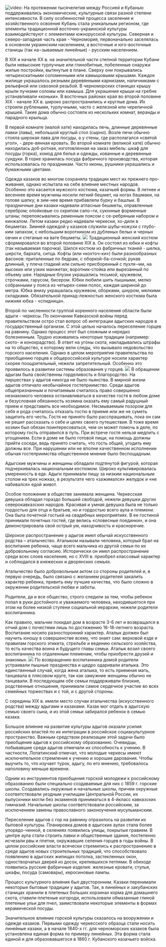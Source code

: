 ![video:](https://rutube.ru/video/fb8458c358243df8977b1d0898d0a451/ "")
На протяжении тысячелетия между Россией и Кубанью поддерживались экономические, культурные связи разной степени интенсивности. В силу особенностей процесса заселения и хозяйственного освоения Кубань стала уникальным регионом, где элементы традиционной восточно-украинской культуры взаимодействуют с элементами южнорусской культуры. Северная и северо-западная часть края - Черномория, первоначально заселялась в основном украинским населением, а восточные и юго-восточные станицы (так на¬зываемые линейные) - русским населением.

В XIX и начале XX в. на значительной части степной территории Кубани были невысокие турлучные или глинобитные, побеленные снаружи жилые постройки, вытянутые в плане. Сверху они покрывались четырехскатными соломенными или камышовыми крышами. Каждое жилище украшалось резными деревянными карнизами, наличниками с рельефной или сквозной резьбой. В черноморских станицах крышу крыли пучками соломы или камыша. Для украшения крыши на гребне устанавливали «коньки». В восточных районах края во второй половине ХIХ - начале XX в. широко распространились и круглые дома. Их строили рублеными, турлучными, часто с железной или черепичной крышей. Такие дома обычно состояли из нескольких комнат, веранды и парадного крыльца.

В первой комнате (малой хате) находилась печь, длинные деревянные лавки (лавы), небольшой круглый стол (сырно). Возле печи обычно стояла широкая лава для посуды, а у стены, где располагался «святой угол», - дере-вянная кровать. Во второй комнате (великой хате) обычно находилась доб-ротная, изготовленная на заказ мебель: шкаф для посуды (горка), комод для белья и одежды, кованные и деревянные сундуки. В горке хранилась посуда фабричного производства, которая использовалась по праздникам. Часто иконы, рушники украшались и бумажными цветами.

Одежда казаков во многом сохраняла традиции мест их прежнего про-живания, однако испытала на себе влияние местных народов. Особенно это касается мужского костюма, казачьей формы. В летнее и весеннее время мужчины носили легкий бешмет, на ногах башмаки, на голове шапку; в зим-нее время прибавляли бурку и башлык. В праздничные дни казаки надевали атласные бешметы, оправленные серебром; опойковые со скрипом сапо¬ги, суконные форменные штаны; перепоясывались ременным поясом с се-ребряным набором и кинжалом. Летом казаки редко надевали черкески, хо-дили в бешметах. Зимней одеждой у казаков служили шубы-кожухи с глубо-ким запахом, с небольшим воротником из дубленых белых и черных овчин и стеганые на вате бешметы.
![](/3/9/2.jpg "")
Традиционный женский костюм сформировался во второй половине XIX в. Он состоял из юбки и кофты (так называемая парочка). Шился костюм из фабричных тканей - шелка, шерсти, бархата, ситца. Кофты (или «кохточ-ки») были разнообразных фасонов: приталенные по бедрам, с оборкой-ба-сочкой; рукав длинный, у плеча гладкий или сильно присборенный с пухля¬ми, на высоких или узких манжетах; воротник-стойка или вырезанный по объему шеи. Нарядные блузки украшались тесьмой, кружевом, строчками, гарусом, бисером. Юбки любили шить пышными, мелко собранными у пояса из четырех-семи полос, каждая шириной до метра. Юбка внизу украшалась кружевом, оборками, шнуром, мелкими складками. Обязательной принад-лежностью женского костюма была нижняя юбка - «спидница».

Второй по численности группой коренного населения области были адыги - черкесы. По окончании Кавказской войны перед правительством остро стал вопрос об интеграции адыгских народов в государственный организм. С этой целью началось переселение горцев на равнину. Однако процесс этот был сложным и нередко болезненным. Трудно изживались некоторые традиции (например: ското- и конокрадство). В ответ на угоны скота, накладывались штрафы на то общество, к которому вели следы, что вызывало недовольство горского населения. Однако в целом мероприятия правительства по приобщению горцев к общероссийской культуре носили характер скорее поощрительный, нежели запретительный. Особенно это проявилось в развитии системы образования у горцев.
![](/3/9/3.jpg "")
В обращении адыгам была свойственны горделивость и благородство. На пиршествах у адыгов никогда не было пьянства. В мирной жизни адыгов отличало необычайное гостеприимство. Среди адыгов общепризнанным и почитаемым считалось право совершенно незнакомого человека останавливаться в качестве гостя в любом доме и безусловная обязанность хозяина оказать ему самый радушный прием и представить все необходимое.  Несмываемым позором для себя и рода считалось отказать гостю в приеме или же не суметь защитить его честь. Гостя не принято было расспрашивать, пока он сам не решит рассказать о себе и целях своего путешествия. В тоже время хозяин был обязан поинтересоваться, чем он может помочь в деле, по которому гость отправился в путь. При встрече гостя нельзя медлить с угощением. Если в доме не было готовой пищи, на помощь должны прийти соседи, ведь принято считать, что гость общий, угодить ему должны все. При нарушении или не вполне качественном исполнении обычая гостеприимства общественное мнение было беспощадным.

Адыгские мужчины и женщины обладали подтянутой фигурой, которая подчеркивалась национальным костюмом. Широко культивировалась умеренность в еде. Адыги принимали пищу за низким национальным столом на трех ножках, в результате чего «зажимался» желудок и «не набивался» едой живот. 

Особое положение в обществе занимала женщина. Черкесская девушка обладал гораздо большей свободой, нежели девушки других северокавказских народов. Красивая и умная девушка была не только гордостью для отца и братьев, но и гордостью всего аула и племени. Она была почетной гостьей на свадебных мероприятиях. В ее гостиной принимали почетных гостей, где велись «словесные поединки», и она демонстрировала свой острый ум, находчивость и красноречие. 

Широкое распространение у адыгов имел обычай искусственного родства – аталычество. Аталыком называли человека, который брал на воспитание ребенка, чаще всего мальчика из другой семьи по их добровольному согласию. Исторически он имел распространение среди всех слоев населения, но с ХVIII в. приобрел классовый характер и соблюдался в княжеских и дворянских семьях.

 Аталычество было добровольным актом со стороны родителей и, в первую очередь, было связано с желанием родителей закалить характер ребенка, привить ему лучшие качества, что было сложно в окружении родительской любви и заботы.

Родители, да и все общество, строго следили за тем, чтобы ребенок попал в руки достойного и уважаемого человека, находившегося при этом на более низкой ступени социальной иерархии, нежели родители воспитанника.

Как правило, мальчик покидал дом в возрасте 3-6 лет и возвращался в отчий дом с почестями лишь по достижению 16-18-летнего возраста. Воспитание носило разносторонний характер. Аталык должен был научить юношу в совершенстве всему, что знает сам: верховой езде и правилам горского этикета, стрельбе и ведению сельского хозяйства, то есть качества воина и будущего главы семьи. Аталык возил своего воспитанника по отдаленным племенам, чтобы приобрести друзей и знакомых. 
![](/3/9/51.jpg "")
По возвращению воспитанника домой родители устраивали пышные празднества и щедро одаривали аталыка. Это единственный случай, когда жена аталыка, то есть приемная мать, танцевала в плясовом круге, так как  замужние женщины обычно не танцевали. В последующем обе семьи поддерживали близкие, родственные отношения, принимали самое сердечное участие во всех семейных торжествах и с той, и с другой стороны.

С середины ХIХ в. имели место случаи аталычества (искусственного родства) между адыгами и казаками. Казак мог отдать в адыгскую семью своего сына, и из этой семьи забирался ребенок в семью казака.

Большое влияние на развитие культуры адыгов оказали усилия российских властей по их интеграции в российское социакультурное пространство. Важным средством реализации этой задачи было приобщение адыгов к российскому образованию. Очевидцы, побывавшие среди адыгов отмечали их способность к учению. В частности, Лопатинский отмечал, что молодые черкесы имеют исключительное стремление к учению и хорошие дарования. Чтобы выучить то, что изучает турок, адыгу, по его мнению, требовалось наполовину меньше времени.

Одним из инструментов приобщения горской молодежи к российскому образованию были специально создаваемые для них с 1859 г. горские школы. Создавались окружные и начальные школы, причем окружные соответствовали уездным училищам Центральной России, их выпускники могли без экзаменов приниматься в 4-йкласс кавказских гимназий. Начальные школы соответствовали российским, за исключением замены православного законоучения мусульманским.

Переселение адыгов с гор на равнину отразилось на развитии их бытовой культуры. Планировка домов в адыгских аулах стала более упорядо-ченной, в селениях появились улицы, покрытые гравием. В центре аула стали строить лавки и общественные здания, постепенно исчезали рвы и плетни, окружавшие селения горцев в годы войны. В целом российские власти всячески стремились к распространению в среде адыгов новых строительных традиций, что способствовало появлению в адыгских жилищах потолка, застекленных окон, одностворчатых дверей из досок, крепившихся петлями. В обиходе появились русские фабричные изделия: железные кровати, стулья, шкафы, посуда (самовары), керосиновые лампы.

Процесс культурного влияния был двусторонним. Казаки перенимали некоторые бытовые традиции у адыгов. Так, в линейных и закубанских станицах хранили в плетеных больших корзинах корма для домашнего скота, ставили плетеные изгороди, использовали обмазанные глиной плетеные ульи для пчел, заимствовали некоторые элементы в формах керамической посуды.

Значительное влияние горской культуры сказалось на вооружении и одежде казаков. Первыми одежду черкесского образца стали носить линейные казаки, а в начале 1840-х гг. для черноморских казаков была установлена единая форма по примеру линейных. Эта форма стала единой и для образовавшегося в 1860 г. Кубанского казачьего войска.
